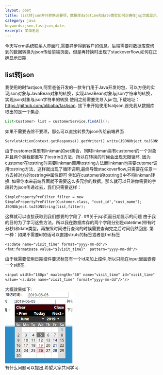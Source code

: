 ```yaml
---
layout: post
title: list转json并只转换必要项，数据库datetime和date类型如何正确在jsp页面显示.
category: java
keywords:json,fastjson,date.
excerpt: 学海无涯
---
```


今天写crm系统联系人界面时,需要异步得到客户的信息。后端需要将数据库查询到的数据转换为json传给前端页面，但是再转换时出现了stackoverflow.如何在正确显示日期.

## list转json
我使用的时fastjson,阿里爸爸开发的一款专门用于Java开发的包，可以方便的实现json对象与JavaBean对象的转换，实现JavaBean对象与json字符串的转换，实现json对象与json字符串的转换
使用之前需要先导入jar包,下载地址：https://github.com/alibaba/fastjson.
接下来开始使用fsatjson,首先我从数据库取出的是一个集合.
```java
List<Customer> list = customerService.findAll();
```
如果不需要去除不要项，那么可以直接转换为json传给前端界面
```
ServletActionContext.getResponse().getWriter().write(JSONObject.toJSONString(list,filter));
```
由于customer类里有linkman的set集合，同时linkman类有customer的一个对象并且两个类我都重写了tostrin()方法，所以在转换的时候会出现无限循环.
因为customer在tostring时需要linkman调用tostring方法而linkman也需要cutomer调用tostring方法，这样就出现了循环调用,最终导致stackoverflow,只需要在任意一方去掉对方的tostring中属性即可
例如在customer的tostring()中不将linkman转换.
如果你本来前端界面就不需要这么多冗余的数据，那么就可以只讲你需要的字段转为json传递过去，我们只需要这样：
```
SimplePropertyPreFilter filter = new SimplePropertyPreFilter(Customer.class, "cust_id","cust_name");
JSONObject.toJSONString(list,filter);
```
这样就可以直接获取到我们想要的字段了.
##关于jsp页面日期显示的问题
由于我的目的为了学习这些方法，所以我在数据库存的两个字段分别是datetime(带有时分秒)和date类型，再按照时间进行查询的时候需要查询完之后时间仍然回显.
第一种：如果不需要id的话可以直接struts的标签或者是fmt标签
```
<s:date name="visit_time" format="yyyy-mm-dd"/>              
<fmt:formatDate value="${visit_time}"  pattern="yyyy-mm-dd"/>	
```
由于我需要使用日期控件要求标签有一个id来加上控件,所以只能在input里面嵌套一个s标签.
```
<input width="180px" maxlength="50" name="visit_time" id="visit_time" value='<s:date name="visit_time" format="yyyy-mm-dd"/>'/>
```
大概效果如下:</br>
![](https://github.com/Apathyyi/Apathyyi.github.io/blob/master/image/date1.png)
</br>
![](https://github.com/Apathyyi/Apathyyi.github.io/blob/master/image/date2.png)
</br>
有什么问题可以提出,希望大家共同学习.
